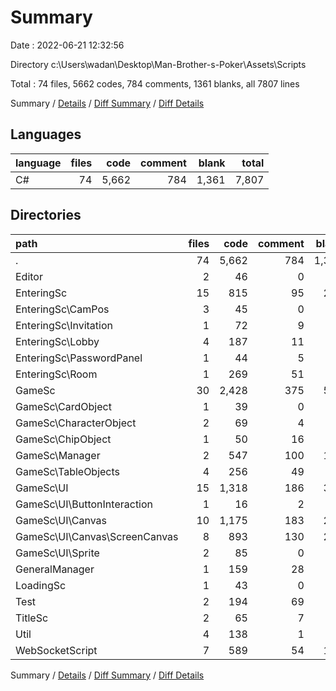 # Summary

Date : 2022-06-21 12:32:56

Directory c:\\Users\\wadan\\Desktop\\Man-Brother-s-Poker\\Assets\\Scripts

Total : 74 files,  5662 codes, 784 comments, 1361 blanks, all 7807 lines

Summary / [Details](details.md) / [Diff Summary](diff.md) / [Diff Details](diff-details.md)

## Languages
| language | files | code | comment | blank | total |
| :--- | ---: | ---: | ---: | ---: | ---: |
| C# | 74 | 5,662 | 784 | 1,361 | 7,807 |

## Directories
| path | files | code | comment | blank | total |
| :--- | ---: | ---: | ---: | ---: | ---: |
| . | 74 | 5,662 | 784 | 1,361 | 7,807 |
| Editor | 2 | 46 | 0 | 13 | 59 |
| EnteringSc | 15 | 815 | 95 | 214 | 1,124 |
| EnteringSc\\CamPos | 3 | 45 | 0 | 12 | 57 |
| EnteringSc\\Invitation | 1 | 72 | 9 | 21 | 102 |
| EnteringSc\\Lobby | 4 | 187 | 11 | 42 | 240 |
| EnteringSc\\PasswordPanel | 1 | 44 | 5 | 13 | 62 |
| EnteringSc\\Room | 1 | 269 | 51 | 72 | 392 |
| GameSc | 30 | 2,428 | 375 | 563 | 3,366 |
| GameSc\\CardObject | 1 | 39 | 0 | 7 | 46 |
| GameSc\\CharacterObject | 2 | 69 | 4 | 16 | 89 |
| GameSc\\ChipObject | 1 | 50 | 16 | 15 | 81 |
| GameSc\\Manager | 2 | 547 | 100 | 130 | 777 |
| GameSc\\TableObjects | 4 | 256 | 49 | 54 | 359 |
| GameSc\\UI | 15 | 1,318 | 186 | 304 | 1,808 |
| GameSc\\UI\\ButtonInteraction | 1 | 16 | 2 | 5 | 23 |
| GameSc\\UI\\Canvas | 10 | 1,175 | 183 | 274 | 1,632 |
| GameSc\\UI\\Canvas\\ScreenCanvas | 8 | 893 | 130 | 208 | 1,231 |
| GameSc\\UI\\Sprite | 2 | 85 | 0 | 15 | 100 |
| GeneralManager | 1 | 159 | 28 | 49 | 236 |
| LoadingSc | 1 | 43 | 0 | 12 | 55 |
| Test | 2 | 194 | 69 | 60 | 323 |
| TitleSc | 2 | 65 | 7 | 21 | 93 |
| Util | 4 | 138 | 1 | 34 | 173 |
| WebSocketScript | 7 | 589 | 54 | 142 | 785 |

Summary / [Details](details.md) / [Diff Summary](diff.md) / [Diff Details](diff-details.md)